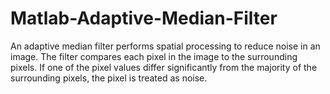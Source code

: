 # Matlab-Adaptive-Median-Filter
 An adaptive median filter performs spatial processing to reduce noise in an image. The filter compares each pixel in the image to the surrounding pixels. If one of the pixel values differ significantly from the majority of the surrounding pixels, the pixel is treated as noise.
